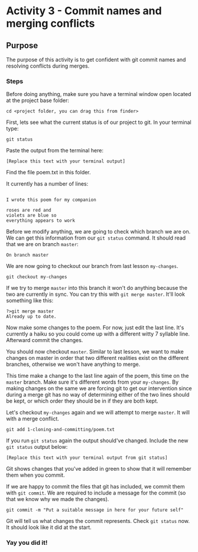 
# Activity 3 - Commit names and merging conflicts

## Purpose

The purpose of this activity is to get confident with git commit names and resolving conflicts during merges.

### Steps

Before doing anything, make sure you have a terminal window open located at the project base folder:

```
cd <project folder, you can drag this from finder>
```

First, lets see what the current status is of our project to git. In your terminal type:

```
git status
```

Paste the output from the terminal here:

```
[Replace this text with your terminal output]
```

Find the file poem.txt in this folder.

It currently has a number of lines:

```

I wrote this poem for my companion

roses are red and
violets are blue so
everything appears to work
```

Before we modify anything, we are going to check which branch we are on. We can get this information from our `git status` command. It should read that we are on branch `master`:

```
On branch master
```

We are now going to checkout our branch from last lesson `my-changes`.

```
git checkout my-changes
```

If we try to merge `master` into this branch it won't do anything because the two are currently in sync. You can try this with `git merge master`. It'll look something like this:

```
?>git merge master
Already up to date.
```

Now make some changes to the poem. For now, just edit the last line. It's currently a haiku so you could come up with a different witty 7 syllable line. Afterward commit the changes.

You should now checkout `master`. Similar to last lesson, we want to make changes on master in order that two different realities exist on the different branches, otherwise we won't have anything to merge.

This time make a change to the last line again of the poem, this time on the `master` branch. Make sure it's different words from your `my-changes`. By making changes on the same we are forcing git to get our intervention since during a merge git has no way of determining either of the two lines should be kept, or which order they should be in if they are both kept.

Let's checkout `my-changes` again and we will attempt to merge `master`. It will with a merge conflict.

```
git add 1-cloning-and-committing/poem.txt
```

If you run `git status` again the output should've changed. Include the new `git status` output below:

```
[Replace this text with your terminal output from git status]
```

Git shows changes that you've added in green to show that it will remember them when you commit.

If we are happy to commit the files that git has included, we commit them with `git commit`. We are required to include a message for the commit (so that we know why we made the changes).

```
git commit -m "Put a suitable message in here for your future self"
```

Git will tell us what changes the commit represents. Check `git status` now. It should look like it did at the start.

### Yay you did it!
